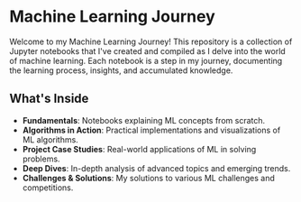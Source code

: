 # Machine Learning Journey

Welcome to my Machine Learning Journey! This repository is a collection of Jupyter notebooks that I've created and compiled as I delve into the world of machine learning. Each notebook is a step in my journey, documenting the learning process, insights, and accumulated knowledge.

## What's Inside

- **Fundamentals**: Notebooks explaining ML concepts from scratch.
- **Algorithms in Action**: Practical implementations and visualizations of ML algorithms.
- **Project Case Studies**: Real-world applications of ML in solving problems.
- **Deep Dives**: In-depth analysis of advanced topics and emerging trends.
- **Challenges & Solutions**: My solutions to various ML challenges and competitions.
